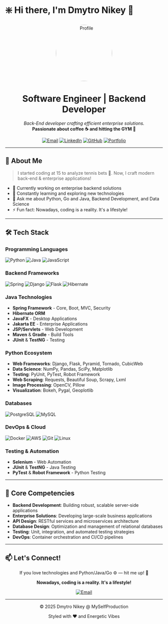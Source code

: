# ❇️ Hi there, I'm Dmytro Nikey 👋

<div align="center"> <img src="images/nikey.png" alt="Profile" width="180" height="180" style="border-radius: 50%;"> <h1>Software Engineer | Backend Developer</h1> <p> <em>Back-End developer crafting efficient enterprise solutions.</em><br> <strong>Passionate about coffee ☕ and hitting the GYM 💪</strong> </p>

[![Email](https://img.shields.io/badge/Email-dmytro.nikey%40gmail.com-blue?style=for-the-badge&logo=gmail)](mailto:dmytro.nikey@gmail.com) [![LinkedIn](https://img.shields.io/badge/LinkedIn-Dmytro%20Nikey-0077B5?style=for-the-badge&logo=linkedin)](https://www.linkedin.com/in/dmytro-nikey/) [![GitHub](https://img.shields.io/badge/GitHub-nikdimentiy-181717?style=for-the-badge&logo=github)](https://github.com/nikdimentiy) [![Portfolio](https://img.shields.io/badge/Portfolio-Visit%20Site-4CAF50?style=for-the-badge&logo=google-chrome)](https://nikdimentiy.github.io/portfolio/#home)

</div>

----------

## 🚀 About Me

> I started coding at 15 to analyze tennis bets 🎾. Now, I craft modern back-end & enterprise applications!

-   🔭 Currently working on enterprise backend solutions
-   🌱 Constantly learning and exploring new technologies
-   💬 Ask me about Python, Go and Java, Backend Development, and Data Science
-   ⚡ Fun fact: Nowadays, coding is a reality. It's a lifestyle!

----------

## 🛠️ Tech Stack

### Programming Languages

![Python](https://img.shields.io/badge/Python-3776AB?style=for-the-badge&logo=python&logoColor=white) ![Java](https://img.shields.io/badge/Java-ED8B00?style=for-the-badge&logo=openjdk&logoColor=white) ![JavaScript](https://img.shields.io/badge/JavaScript-F7DF1E?style=for-the-badge&logo=javascript&logoColor=black)

### Backend Frameworks

![Spring](https://img.shields.io/badge/Spring-6DB33F?style=for-the-badge&logo=spring&logoColor=white) ![Django](https://img.shields.io/badge/Django-092E20?style=for-the-badge&logo=django&logoColor=white) ![Flask](https://img.shields.io/badge/Flask-000000?style=for-the-badge&logo=flask&logoColor=white) ![Hibernate](https://img.shields.io/badge/Hibernate-59666C?style=for-the-badge&logo=hibernate&logoColor=white)

### Java Technologies

-   **Spring Framework** - Core, Boot, MVC, Security
-   **Hibernate ORM**
-   **JavaFX** - Desktop Applications
-   **Jakarta EE** - Enterprise Applications
-   **JSP/Servlets** - Web Development
-   **Maven** & **Gradle** - Build Tools
-   **JUnit** & **TestNG** - Testing

### Python Ecosystem

-   **Web Frameworks**: Django, Flask, Pyramid, Tornado, CubicWeb
-   **Data Science**: NumPy, Pandas, SciPy, Matplotlib
-   **Testing**: PyUnit, PyTest, Robot Framework
-   **Web Scraping**: Requests, Beautiful Soup, Scrapy, Lxml
-   **Image Processing**: OpenCV, Pillow
-   **Visualization**: Bokeh, Pygal, Geoplotlib

### Databases

![PostgreSQL](https://img.shields.io/badge/PostgreSQL-316192?style=for-the-badge&logo=postgresql&logoColor=white) ![MySQL](https://img.shields.io/badge/MySQL-00000F?style=for-the-badge&logo=mysql&logoColor=white)

### DevOps & Cloud

![Docker](https://img.shields.io/badge/Docker-2496ED?style=for-the-badge&logo=docker&logoColor=white) ![AWS](https://img.shields.io/badge/AWS-232F3E?style=for-the-badge&logo=amazon-aws&logoColor=white) ![Git](https://img.shields.io/badge/Git-F05032?style=for-the-badge&logo=git&logoColor=white) ![Linux](https://img.shields.io/badge/Linux-FCC624?style=for-the-badge&logo=linux&logoColor=black)

### Testing & Automation

-   **Selenium** - Web Automation
-   **JUnit** & **TestNG** - Java Testing
-   **PyTest** & **Robot Framework** - Python Testing

----------

## 💼 Core Competencies

-   **Backend Development**: Building robust, scalable server-side applications
-   **Enterprise Solutions**: Developing large-scale business applications
-   **API Design**: RESTful services and microservices architecture
-   **Database Design**: Optimization and management of relational databases
-   **Testing**: Unit, integration, and automated testing strategies
-   **DevOps**: Container orchestration and CI/CD pipelines

----------

## 📫 Let's Connect!

<div align="center">

If you love technologies and Python/Java/Go ⚙️ — hit me up! 📧

**Nowadays, coding is a reality. It's a lifestyle!**

<a href="mailto:dmytro.nikey@gmail.com"> <img src="https://img.shields.io/badge/Email%20Me-D14836?style=for-the-badge&logo=gmail&logoColor=white" alt="Email"> </a> </div>

----------

<div align="center"> <p>© 2025 Dmytro Nikey @ MySelfProduction</p> <p>Styled with ❤️ and Energetic Vibes</p> </div>
